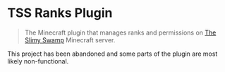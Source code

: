 # TSS Ranks Plugin

> The Minecraft plugin that manages ranks and permissions on [The Slimy Swamp](https://github.com/EsotericOrganisation/tss-website?tab=readme-ov-file#what-is-the-slimy-swamp) Minecraft server.

This project has been abandoned and some parts of the plugin are most likely non-functional.

